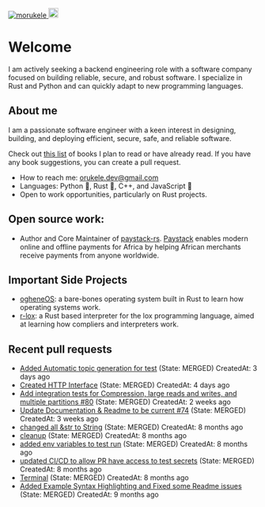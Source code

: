 <p align="left">
  <a href="https://github.com/morukele/morukele/">
    <img src="https://komarev.com/ghpvc/?username=morukele" alt="morukele" />
  </a>
  <a href="https://github.com/junkurihara">
    <img height="20" src="https://img.shields.io/github/followers/morukele?label=follow&logo=github&style=flat" />
  </a>
</p>

# Welcome
I am actively seeking a backend engineering role with a software company focused on building reliable, secure, and robust software. I specialize in Rust and Python and can quickly adapt to new programming languages.

## About me
I am a passionate software engineer with a keen interest in designing, building, and deploying efficient, secure, safe, and reliable software.

Check out [this list](https://github.com/morukele/Books) of books I plan to read or have already read. If you have any book suggestions, you can create a pull request.

- How to reach me: orukele.dev@gmail.com
- Languages: Python 🐍, Rust 🦀, C++, and JavaScript 📜
- Open to work opportunities, particularly on Rust projects.

## Open source work:
- Author and Core Maintainer of [paystack-rs](https://github.com/morukele/paystack-rs). [Paystack](https://paystack.com) enables modern online and offline payments for Africa by helping African merchants receive payments from anyone worldwide.

## Important Side Projects
- [ogheneOS](https://github.com/morukele/ogheneOS): a bare-bones operating system built in Rust to learn how operating systems work.
- [r-lox](https://github.com/morukele/r-lox): a Rust based interpreter for the lox programming language, aimed at learning how compliers and interpreters work.


## Recent pull requests

- [Added Automatic topic generation for test](https://github.com/CallistoLabsNYC/samsa/pull/90) (State: MERGED) CreatedAt: 3 days ago
- [Created HTTP Interface](https://github.com/morukele/paystack-rs/pull/41) (State: MERGED) CreatedAt: 4 days ago
- [Add integration tests for Compression, large reads and writes, and multiple partitions #80](https://github.com/CallistoLabsNYC/samsa/pull/84) (State: MERGED) CreatedAt: 2 weeks ago
- [Update Documentation &amp; Readme to be current #74](https://github.com/CallistoLabsNYC/samsa/pull/78) (State: MERGED) CreatedAt: 3 weeks ago
- [changed all &amp;str to String](https://github.com/morukele/paystack-rs/pull/33) (State: MERGED) CreatedAt: 8 months ago
- [cleanup](https://github.com/morukele/paystack-rs/pull/32) (State: MERGED) CreatedAt: 8 months ago
- [added env variables to test run](https://github.com/morukele/paystack-rs/pull/31) (State: MERGED) CreatedAt: 8 months ago
- [updated CI/CD to allow PR have access to test secrets](https://github.com/morukele/paystack-rs/pull/30) (State: MERGED) CreatedAt: 8 months ago
- [Terminal](https://github.com/morukele/paystack-rs/pull/28) (State: MERGED) CreatedAt: 8 months ago
- [Added Example Syntax Highlighting and Fixed some Readme issues](https://github.com/Genaro-Chris/spawn_groups/pull/1) (State: MERGED) CreatedAt: 9 months ago
